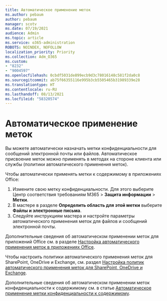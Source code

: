 ```yaml
---
title: Автоматическое применение меток
ms.author: pebaum
author: pebaum
manager: scotv
ms.date: 07/19/2021
audience: Admin
ms.topic: article
ms.service: o365-administration
ROBOTS: NOINDEX, NOFOLLOW
localization_priority: Priority
ms.collection: Adm_O365
ms.custom:
- "8232"
- "9004597"
ms.openlocfilehash: 0cbdf5031de899ecb9d3c78016148c581f2da0c8
ms.sourcegitcommit: ab75f66355116e995b3cb5505465b31989339e28
ms.translationtype: HT
ms.contentlocale: ru-RU
ms.lasthandoff: 08/13/2021
ms.locfileid: "58320574"
---
```

# <a name="auto-apply-labeling"></a>Автоматическое применение меток

Вы можете автоматически назначать метки конфиденциальности для сообщений электронной почты или файлов. Автоматическое присвоение меток можно применять в методах на стороне клиента или службы (политики автоматического применения меток).

Чтобы автоматически применять метки к содержимому в приложениях Office: 

1. Измените свою метку конфиденциальности. Для этого выберите Центр соответствия требованиям M365 > **Защита информации** > **Метки**. 
1. В мастере в разделе **Определить область для этой метки** выберите **Файлы и электронные письма**. 
1. Следуйте инструкциям мастера и настройте параметры автоматического применения меток для файлов и сообщений электронной почты. 

Дополнительные сведения об автоматическом применении меток для приложений Office см. в разделе [Настройка автоматического применения меток в приложениях Office](https://docs.microsoft.com/microsoft-365/compliance/apply-sensitivity-label-automatically#how-to-configure-auto-labeling-for-office-apps).

Чтобы настроить политики автоматического применения меток для SharePoint, OneDrive и Exchange, см. раздел [Настройка политик автоматического применения меток для SharePoint, OneDrive и Exchange](https://go.microsoft.com/fwlink/?linkid=2148841).

Дополнительные сведения об автоматическом применении меток конфиденциальности к содержимому см. в статье [Автоматическое применение метки конфиденциальности к содержимому](https://docs.microsoft.com/microsoft-365/compliance/apply-sensitivity-label-automatically).